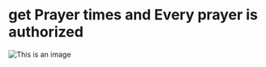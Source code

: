 # get Prayer times and Every prayer is authorized

![This is an image](https://github.com/Ahmed-Ibrahim-30/Prayer-times-App/blob/master/Prayer%20times%20picture.jpeg?raw=true)

